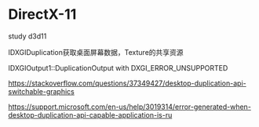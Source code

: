 # DirectX-11
study d3d11

IDXGIDuplication获取桌面屏幕数据，Texture的共享资源

IDXGIOutput1::DuplicationOutput with DXGI_ERROR_UNSUPPORTED

https://stackoverflow.com/questions/37349427/desktop-duplication-api-switchable-graphics

https://support.microsoft.com/en-us/help/3019314/error-generated-when-desktop-duplication-api-capable-application-is-ru
